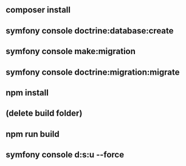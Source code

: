 ## composer install

## symfony console doctrine:database:create
## symfony console make:migration
## symfony console doctrine:migration:migrate

## npm install
## (delete build folder)
## npm run build

## symfony console d:s:u --force
